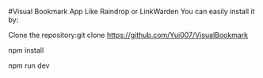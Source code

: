 #Visual Bookmark App Like Raindrop or LinkWarden
You can easily install it by:

Clone the repository:git clone https://github.com/Yui007/VisualBookmark

npm install

npm run dev
